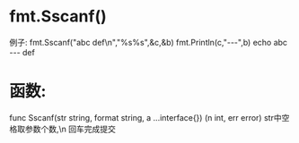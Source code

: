 # fmt.Sscanf()
例子:
fmt.Sscanf("abc def\n","%s%s",&c,&b)
fmt.Println(c,"---",b)
echo abc --- def
# 函数:
func Sscanf(str string, format string, a ...interface{}) (n int, err error)
str中空格取参数个数,\n 回车完成提交

